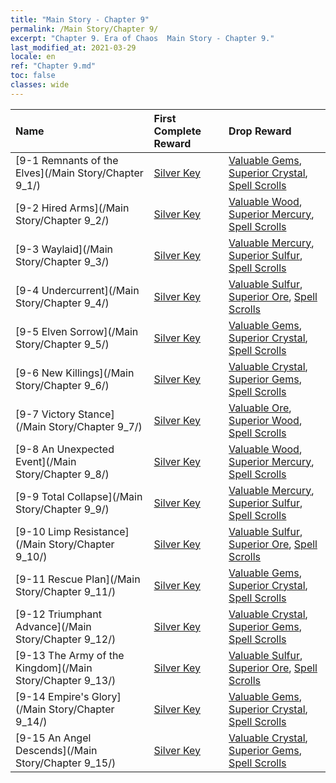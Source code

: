```yaml
---
title: "Main Story - Chapter 9"
permalink: /Main Story/Chapter 9/
excerpt: "Chapter 9. Era of Chaos  Main Story - Chapter 9."
last_modified_at: 2021-03-29
locale: en
ref: "Chapter 9.md"
toc: false
classes: wide
---
```


  | Name |  First Complete Reward | Drop Reward |
  |:------------|:------------|:------------| 
  | [9-1 Remnants of the Elves](/Main Story/Chapter 9_1/) | [Silver Key](/Items/con_693/) | [Valuable Gems](/Items/mat_30/), [Superior Crystal](/Items/mat_24/), [Spell Scrolls](/Items/con_694/) |
  | [9-2 Hired Arms](/Main Story/Chapter 9_2/) | [Silver Key](/Items/con_693/) | [Valuable Wood](/Items/mat_27/), [Superior Mercury](/Items/mat_21/), [Spell Scrolls](/Items/con_694/) |
  | [9-3 Waylaid](/Main Story/Chapter 9_3/) | [Silver Key](/Items/con_693/) | [Valuable Mercury](/Items/mat_28/), [Superior Sulfur](/Items/mat_22/), [Spell Scrolls](/Items/con_694/) |
  | [9-4 Undercurrent](/Main Story/Chapter 9_4/) | [Silver Key](/Items/con_693/) | [Valuable Sulfur](/Items/mat_29/), [Superior Ore](/Items/mat_19/), [Spell Scrolls](/Items/con_694/) |
  | [9-5 Elven Sorrow](/Main Story/Chapter 9_5/) | [Silver Key](/Items/con_693/) | [Valuable Gems](/Items/mat_30/), [Superior Crystal](/Items/mat_24/), [Spell Scrolls](/Items/con_694/) |
  | [9-6 New Killings](/Main Story/Chapter 9_6/) | [Silver Key](/Items/con_693/) | [Valuable Crystal](/Items/mat_31/), [Superior Gems](/Items/mat_23/), [Spell Scrolls](/Items/con_694/) |
  | [9-7 Victory Stance](/Main Story/Chapter 9_7/) | [Silver Key](/Items/con_693/) | [Valuable Ore](/Items/mat_26/), [Superior Wood](/Items/mat_20/), [Spell Scrolls](/Items/con_694/) |
  | [9-8 An Unexpected Event](/Main Story/Chapter 9_8/) | [Silver Key](/Items/con_693/) | [Valuable Wood](/Items/mat_27/), [Superior Mercury](/Items/mat_21/), [Spell Scrolls](/Items/con_694/) |
  | [9-9 Total Collapse](/Main Story/Chapter 9_9/) | [Silver Key](/Items/con_693/) | [Valuable Mercury](/Items/mat_28/), [Superior Sulfur](/Items/mat_22/), [Spell Scrolls](/Items/con_694/) |
  | [9-10 Limp Resistance](/Main Story/Chapter 9_10/) | [Silver Key](/Items/con_693/) | [Valuable Sulfur](/Items/mat_29/), [Superior Ore](/Items/mat_19/), [Spell Scrolls](/Items/con_694/) |
  | [9-11 Rescue Plan](/Main Story/Chapter 9_11/) | [Silver Key](/Items/con_693/) | [Valuable Gems](/Items/mat_30/), [Superior Crystal](/Items/mat_24/), [Spell Scrolls](/Items/con_694/) |
  | [9-12 Triumphant Advance](/Main Story/Chapter 9_12/) | [Silver Key](/Items/con_693/) | [Valuable Crystal](/Items/mat_31/), [Superior Gems](/Items/mat_23/), [Spell Scrolls](/Items/con_694/) |
  | [9-13 The Army of the Kingdom](/Main Story/Chapter 9_13/) | [Silver Key](/Items/con_693/) | [Valuable Sulfur](/Items/mat_29/), [Superior Ore](/Items/mat_19/), [Spell Scrolls](/Items/con_694/) |
  | [9-14 Empire's Glory](/Main Story/Chapter 9_14/) | [Silver Key](/Items/con_693/) | [Valuable Gems](/Items/mat_30/), [Superior Crystal](/Items/mat_24/), [Spell Scrolls](/Items/con_694/) |
  | [9-15 An Angel Descends](/Main Story/Chapter 9_15/) | [Silver Key](/Items/con_693/) | [Valuable Crystal](/Items/mat_31/), [Superior Gems](/Items/mat_23/), [Spell Scrolls](/Items/con_694/) |
